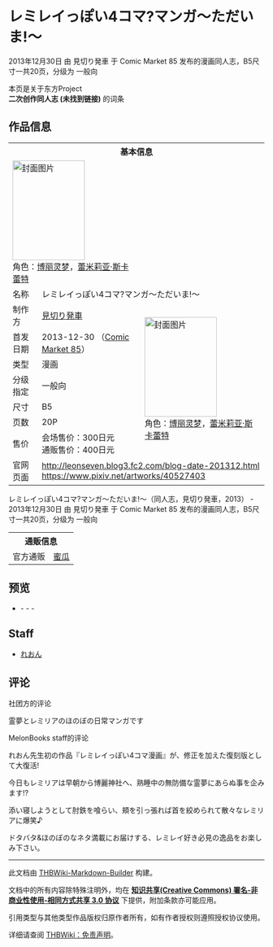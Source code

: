 # レミレイっぽい4コマ?マンガ～ただいま!～

<!-- source html: G:\repos\THBWiki-Markdown-Builder\THBWikiMarkdown\Temp\main\2\29\ns0%3A%E3%83%AC%E3%83%9F%E3%83%AC%E3%82%A4%E3%81%A3%E3%81%BD%E3%81%844%E3%82%B3%E3%83%9E%3F%E3%83%9E%E3%83%B3%E3%82%AC%EF%BD%9E%E3%81%9F%E3%81%A0%E3%81%84%E3%81%BE%21%EF%BD%9E.html -->

2013年12月30日 由 見切り発車 于 Comic Market 85 发布的漫画同人志，B5尺寸一共20页，分级为 一般向

本页是关于东方Project  
 **二次创作同人志 (未找到链接)** 的词条

## 作品信息

<table><tbody><tr><th colspan="3">基本信息</th></tr><tr><td class="cover-artwork-mobile" colspan="2"><a href="./文件-レミレイっぽい4コマ-マンガ～ただいま!～封面.jpg.md" class="image" title="封面图片"><img alt="封面图片" src="https://upload.thwiki.cc/thumb/0/0e/%E3%83%AC%E3%83%9F%E3%83%AC%E3%82%A4%E3%81%A3%E3%81%BD%E3%81%844%E3%82%B3%E3%83%9E%3F%E3%83%9E%E3%83%B3%E3%82%AC%EF%BD%9E%E3%81%9F%E3%81%A0%E3%81%84%E3%81%BE%21%EF%BD%9E%E5%B0%81%E9%9D%A2.jpg/142px-%E3%83%AC%E3%83%9F%E3%83%AC%E3%82%A4%E3%81%A3%E3%81%BD%E3%81%844%E3%82%B3%E3%83%9E%3F%E3%83%9E%E3%83%B3%E3%82%AC%EF%BD%9E%E3%81%9F%E3%81%A0%E3%81%84%E3%81%BE%21%EF%BD%9E%E5%B0%81%E9%9D%A2.jpg" decoding="async" loading="lazy" width="142" height="196" srcset="https://upload.thwiki.cc/thumb/0/0e/%E3%83%AC%E3%83%9F%E3%83%AC%E3%82%A4%E3%81%A3%E3%81%BD%E3%81%844%E3%82%B3%E3%83%9E%3F%E3%83%9E%E3%83%B3%E3%82%AC%EF%BD%9E%E3%81%9F%E3%81%A0%E3%81%84%E3%81%BE%21%EF%BD%9E%E5%B0%81%E9%9D%A2.jpg/213px-%E3%83%AC%E3%83%9F%E3%83%AC%E3%82%A4%E3%81%A3%E3%81%BD%E3%81%844%E3%82%B3%E3%83%9E%3F%E3%83%9E%E3%83%B3%E3%82%AC%EF%BD%9E%E3%81%9F%E3%81%A0%E3%81%84%E3%81%BE%21%EF%BD%9E%E5%B0%81%E9%9D%A2.jpg 1.5x, https://upload.thwiki.cc/thumb/0/0e/%E3%83%AC%E3%83%9F%E3%83%AC%E3%82%A4%E3%81%A3%E3%81%BD%E3%81%844%E3%82%B3%E3%83%9E%3F%E3%83%9E%E3%83%B3%E3%82%AC%EF%BD%9E%E3%81%9F%E3%81%A0%E3%81%84%E3%81%BE%21%EF%BD%9E%E5%B0%81%E9%9D%A2.jpg/284px-%E3%83%AC%E3%83%9F%E3%83%AC%E3%82%A4%E3%81%A3%E3%81%BD%E3%81%844%E3%82%B3%E3%83%9E%3F%E3%83%9E%E3%83%B3%E3%82%AC%EF%BD%9E%E3%81%9F%E3%81%A0%E3%81%84%E3%81%BE%21%EF%BD%9E%E5%B0%81%E9%9D%A2.jpg 2x" data-file-width="600" data-file-height="829"></a><div class="cover-char">角色：<a href="./博丽灵梦.md" title="博丽灵梦">博丽灵梦</a>，<a href="./蕾米莉亚·斯卡蕾特.md" title="蕾米莉亚·斯卡蕾特">蕾米莉亚·斯卡蕾特</a></div></td>
</tr><tr><td class="label">名称</td><td colspan="2"> レミレイっぽい4コマ?マンガ～ただいま!～ </td></tr><tr><td class="label">制作方</td><td><a href="./見切り発車.md" title="見切り発車">見切り発車</a></td><td class="cover-artwork" rowspan="7" style="min-width:196px;"><a href="./文件-レミレイっぽい4コマ-マンガ～ただいま!～封面.jpg.md" class="image" title="封面图片"><img alt="封面图片" src="https://upload.thwiki.cc/thumb/0/0e/%E3%83%AC%E3%83%9F%E3%83%AC%E3%82%A4%E3%81%A3%E3%81%BD%E3%81%844%E3%82%B3%E3%83%9E%3F%E3%83%9E%E3%83%B3%E3%82%AC%EF%BD%9E%E3%81%9F%E3%81%A0%E3%81%84%E3%81%BE%21%EF%BD%9E%E5%B0%81%E9%9D%A2.jpg/142px-%E3%83%AC%E3%83%9F%E3%83%AC%E3%82%A4%E3%81%A3%E3%81%BD%E3%81%844%E3%82%B3%E3%83%9E%3F%E3%83%9E%E3%83%B3%E3%82%AC%EF%BD%9E%E3%81%9F%E3%81%A0%E3%81%84%E3%81%BE%21%EF%BD%9E%E5%B0%81%E9%9D%A2.jpg" decoding="async" loading="lazy" width="142" height="196" srcset="https://upload.thwiki.cc/thumb/0/0e/%E3%83%AC%E3%83%9F%E3%83%AC%E3%82%A4%E3%81%A3%E3%81%BD%E3%81%844%E3%82%B3%E3%83%9E%3F%E3%83%9E%E3%83%B3%E3%82%AC%EF%BD%9E%E3%81%9F%E3%81%A0%E3%81%84%E3%81%BE%21%EF%BD%9E%E5%B0%81%E9%9D%A2.jpg/213px-%E3%83%AC%E3%83%9F%E3%83%AC%E3%82%A4%E3%81%A3%E3%81%BD%E3%81%844%E3%82%B3%E3%83%9E%3F%E3%83%9E%E3%83%B3%E3%82%AC%EF%BD%9E%E3%81%9F%E3%81%A0%E3%81%84%E3%81%BE%21%EF%BD%9E%E5%B0%81%E9%9D%A2.jpg 1.5x, https://upload.thwiki.cc/thumb/0/0e/%E3%83%AC%E3%83%9F%E3%83%AC%E3%82%A4%E3%81%A3%E3%81%BD%E3%81%844%E3%82%B3%E3%83%9E%3F%E3%83%9E%E3%83%B3%E3%82%AC%EF%BD%9E%E3%81%9F%E3%81%A0%E3%81%84%E3%81%BE%21%EF%BD%9E%E5%B0%81%E9%9D%A2.jpg/284px-%E3%83%AC%E3%83%9F%E3%83%AC%E3%82%A4%E3%81%A3%E3%81%BD%E3%81%844%E3%82%B3%E3%83%9E%3F%E3%83%9E%E3%83%B3%E3%82%AC%EF%BD%9E%E3%81%9F%E3%81%A0%E3%81%84%E3%81%BE%21%EF%BD%9E%E5%B0%81%E9%9D%A2.jpg 2x" data-file-width="600" data-file-height="829"></a><div class="cover-char">角色：<a href="./博丽灵梦.md" title="博丽灵梦">博丽灵梦</a>，<a href="./蕾米莉亚·斯卡蕾特.md" title="蕾米莉亚·斯卡蕾特">蕾米莉亚·斯卡蕾特</a></div></td>
</tr><tr><td class="label">首发日期</td><td>2013-12-30&#160;（<a href="/展会作品列表?e=Comic+Market%2385">Comic Market 85</a>）</td></tr><tr><td class="label">类型</td><td>漫画</td></tr><tr><td class="label">分级指定</td><td>一般向</td></tr><tr><td class="label">尺寸</td><td>B5</td></tr><tr><td class="label">页数</td><td>20P</td></tr><tr><td class="label">售价</td><td>会场售价：300日元<br>通贩售价：400日元</td></tr>
<tr><td class="label">官网页面</td><td colspan="2"><a rel="nofollow" class="external free" href="http://leonseven.blog3.fc2.com/blog-date-201312.html">http://leonseven.blog3.fc2.com/blog-date-201312.html</a><br><a rel="nofollow" class="external free" href="https://www.pixiv.net/artworks/40527403">https://www.pixiv.net/artworks/40527403</a></td></tr></tbody></table>

レミレイっぽい4コマ?マンガ～ただいま!～（同人志，見切り発車，2013） - 2013年12月30日 由 見切り発車 于 Comic Market 85 发布的漫画同人志，B5尺寸一共20页，分级为 一般向

<table><tbody><tr><th colspan="3">通贩信息</th></tr><tr><td class="label">官方通贩</td><td colspan="2"><a rel="nofollow" class="external text" href="https://www.melonbooks.co.jp/detail/detail.php?product_id=21180">蜜瓜</a></td></tr></tbody></table>



## 预览
- [](./文件-レミレイっぽい4コマ-マンガ～ただいま!～预览图1.jpg.md)- [](./文件-レミレイっぽい4コマ-マンガ～ただいま!～预览图2.jpg.md)- [](./文件-レミレイっぽい4コマ-マンガ～ただいま!～预览图3.jpg.md)- [](./文件-レミレイっぽい4コマ-マンガ～ただいま!～预览图4.jpg.md)


## Staff
- [れおん](./れおん.md)


## 评论
社团方的评论

  
霊夢とレミリアのほのぼの日常マンガです
  

MelonBooks staff的评论


  
れおん先生初の作品『レミレイっぽい4コマ漫画』が、修正を加えた復刻版として大復活!  

今日もレミリアは早朝から博麗神社へ、熟睡中の無防備な霊夢にあらぬ事を企みます!?  

添い寝しようとして肘鉄を喰らい、頬を引っ張れば首を絞められて散々なレミリアに爆笑♪  

ドタバタ&amp;ほのぼのなネタ満載にお届けする、レミレイ好き必見の逸品をお楽しみ下さい。
  


  
  

  





---

此文档由 [THBWiki-Markdown-Builder](https://github.com/Delsin-Yu/THBWiki-Markdown-Builder) 构建。

文档中的所有内容除特殊注明外，均在 [**知识共享(Creative Commons) 署名-非商业性使用-相同方式共享 3.0 协议**](https://creativecommons.org/licenses/by-sa/3.0/deed.zh-hans) 下提供，附加条款亦可能应用。

引用类型与其他类型作品版权归原作者所有，如有作者授权则遵照授权协议使用。

详细请查阅 [THBWiki：免责声明](https://thbwiki.cc/THBWiki:%E5%85%8D%E8%B4%A3%E5%A3%B0%E6%98%8E)。

